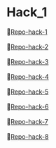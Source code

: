 # Hack_1
🔵[Repo-hack-1](https://github.com/Gminiss/git_h_1.git)
<br>
<br>
🔵[Repo-hack-2](https://github.com/Gminiss/git_h_2.git)
<br>
<br>
🔵[Repo-hack-3](https://github.com/Gminiss/git_h_3.git)
<br>
<br>
🔵[Repo-hack-4](https://github.com/Gminiss/git_h_4.git)
<br>
<br>
🔵[Repo-hack-5](https://github.com/Gminiss/git_h_5.git)
<br>
<br>
🔵[Repo-hack-6](https://github.com/Gminiss/git_h_6.git)
<br>
<br>
🔵[Repo-hack-7](https://github.com/Gminiss/git_h_7.git)
<br>
<br>
🔵[Repo-hack-8](https://github.com/Gminiss/git_h_8.git)
